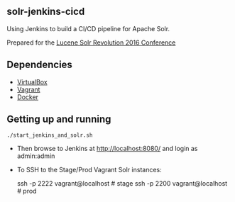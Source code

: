 solr-jenkins-cicd
-----------------
Using Jenkins to build a CI/CD pipeline for Apache Solr.

Prepared for the [Lucene Solr Revolution 2016 Conference](http://lucenerevolution.org/)

Dependencies
------------
* [VirtualBox](http://virtualbox.org/)
* [Vagrant](http://vagrantup.com/)
* [Docker](http://docker.com/)


Getting up and running
----------------------
    ./start_jenkins_and_solr.sh

* Then browse to Jenkins at [http://localhost:8080/](http://localhost:8080/) and login as admin:admin
* To SSH to the Stage/Prod Vagrant Solr instances:

    ssh -p 2222 vagrant@localhost # stage
    ssh -p 2200 vagrant@localhost # prod
